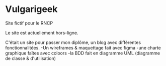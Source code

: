 # Vulgarigeek
Site fictif pour le RNCP

Le site est actuellement hors-ligne.

C'était un site pour passer mon diplôme, un blog avec différentes fonctionnalitées.
  -Un wireframes & maquettage fait avec figma 
  -une charte graphique faîtes avec coloors
  -la BDD fait en diagramme UML (diagramme de classe & d'utilisation)
 

